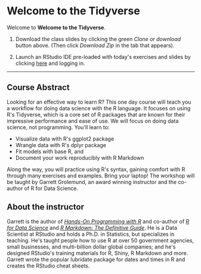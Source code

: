 # Welcome to the Tidyverse

Welcome to **Welcome to the Tidyverse**.

1. Download the class slides by clicking the green _Clone or download_ button above. (Then click _Download Zip_ in the tab that appears).

1. Launch an RStudio IDE pre-loaded with today's exercises and slides by clicking [here](https://rstudio.cloud/project/491221) and logging in.


***

## Course Abstract

Looking for an effective way to learn R? This one day course will teach you a workflow for doing data science with the R language. It focuses on using R's Tidyverse, which is a core set of R packages that are known for their impressive performance and ease of use. We will focus on doing data science, not programming. You'll learn to:

* Visualize data with R's ggplot2 package
* Wrangle data with R's dplyr package
* Fit models with base R, and 
* Document your work reproducibly with R Markdown

Along the way, you will practice using R's syntax, gaining comfort with R through many exercises and examples. Bring your laptop! The workshop will be taught by Garrett Grolemund, an award winning instructor and the co-author of R for Data Science.

## About the instructor

Garrett is the author of [_Hands-On Programming with R_](https://rstudio-education.github.io/hopr/) and co-author of [_R for Data Science_](https://r4ds.had.co.nz/) and [_R Markdown: The Definitive Guide_](https://bookdown.org/yihui/rmarkdown/). He is a Data Scientist at RStudio and holds a Ph.D. in Statistics, but specializes in teaching. He's taught people how to use R at over 50 government agencies, small businesses, and multi-billion dollar global companies; and he's designed RStudio's training materials for R, Shiny, R Markdown and more. Garrett wrote the popular lubridate package for dates and times in R and creates the RStudio cheat sheets.
